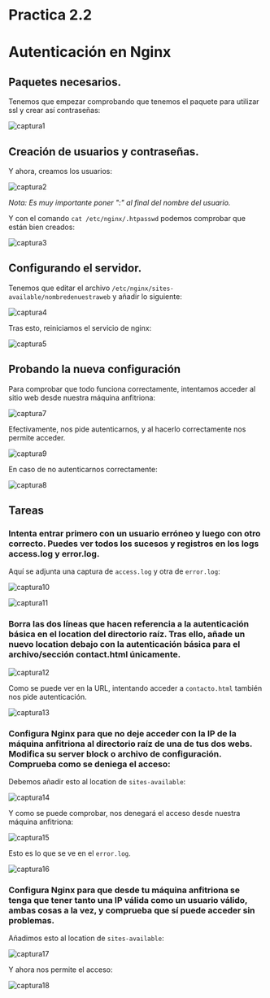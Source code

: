 # Practica 2.2
# Autenticación en Nginx

## Paquetes necesarios.

Tenemos que empezar comprobando que tenemos el paquete para utilizar ssl y crear así contraseñas:

![captura1](assets/images/1.PNG)

## Creación de usuarios y contraseñas.

Y ahora, creamos los usuarios:

![captura2](assets/images/2.PNG)

*Nota: Es muy importante poner ":" al final del nombre del usuario.*

Y con el comando `cat /etc/nginx/.htpasswd` podemos comprobar que están bien creados:

![captura3](assets/images/3.PNG)

## Configurando el servidor.

Tenemos que editar el archivo `/etc/nginx/sites-available/nombredenuestraweb` y añadir lo siguiente:

![captura4](assets/images/4.PNG)

Tras esto, reiniciamos el servicio de nginx:

![captura5](assets/images/5.PNG)

## Probando la nueva configuración

Para comprobar que todo funciona correctamente, intentamos acceder al sitio web desde nuestra máquina anfitriona:

![captura7](assets/images/6.PNG)

Efectivamente, nos pide autenticarnos, y al hacerlo correctamente nos permite acceder.

![captura9](assets/images/8.PNG)

En caso de no autenticarnos correctamente:

![captura8](assets/images/7.PNG)

## Tareas

### Intenta entrar primero con un usuario erróneo y luego con otro correcto. Puedes ver todos los sucesos y registros en los logs access.log y error.log.


Aquí se adjunta una captura de `access.log` y otra de `error.log`:

![captura10](assets/images/9.PNG)

![captura11](assets/images/10.PNG)

### Borra las dos líneas que hacen referencia a la autenticación básica en el location del directorio raíz. Tras ello, añade un nuevo location debajo con la autenticación básica para el archivo/sección contact.html únicamente.

![captura12](assets/images/11.PNG)

Como se puede ver en la URL, intentando acceder a `contacto.html` también nos pide autenticación.

![captura13](assets/images/12.PNG)

### Configura Nginx para que no deje acceder con la IP de la máquina anfitriona al directorio raíz de una de tus dos webs. Modifica su server block o archivo de configuración. Comprueba como se deniega el acceso:

Debemos añadir esto al location de `sites-available`:

![captura14](assets/images/13.PNG)

Y como se puede comprobar, nos denegará el acceso desde nuestra máquina anfitriona:

![captura15](assets/images/14.PNG)

Esto es lo que se ve en el `error.log`.

![captura16](assets/images/15.PNG)

### Configura Nginx para que desde tu máquina anfitriona se tenga que tener tanto una IP válida como un usuario válido, ambas cosas a la vez, y comprueba que sí puede acceder sin problemas.

Añadimos esto al location de `sites-available`:

![captura17](assets/images/16.PNG)

Y ahora nos permite el acceso:

![captura18](assets/images/17.PNG)
